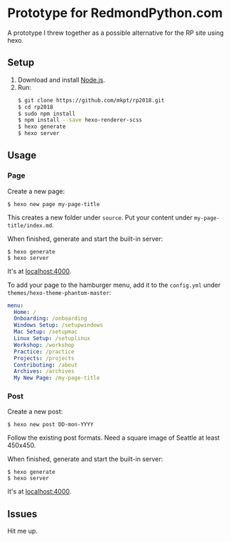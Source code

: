 # Prototype for RedmondPython.com

A prototype I threw together as a possible alternative for the RP site using hexo.

## Setup

1. Download and install [Node.js](https://nodejs.org/en/).
2. Run:
    ```bash
    $ git clone https://github.com/mkpt/rp2018.git
    $ cd rp2018
    $ sudo npm install
    $ npm install --save hexo-renderer-scss
    $ hexo generate
    $ hexo server
    ```

## Usage

### Page

Create a new page:
```
$ hexo new page my-page-title
```
This creates a new folder under `source`. Put your content under `my-page-title/index.md`.

When finished, generate and start the built-in server:
```
$ hexo generate
$ hexo server
```
It's at [localhost:4000](localhost:4000).

To add your page to the hamburger menu, add it to the `config.yml` under `themes/hexo-theme-phantom-master`:
```yml
menu:
  Home: /
  Onboarding: /onboarding
  Windows Setup: /setupwindows
  Mac Setup: /setupmac
  Linux Setup: /setuplinux
  Workshop: /workshop
  Practice: /practice
  Projects: /projects
  Contributing: /about
  Archives: /archives
  My New Page: /my-page-title
```
### Post

Create a new post:
```
$ hexo new post DD-mon-YYYY
```
Follow the existing post formats. Need a square image of Seattle at least 450x450.

When finished, generate and start the built-in server:
```
$ hexo generate
$ hexo server
```
It's at [localhost:4000](localhost:4000).

## Issues

Hit me up.
